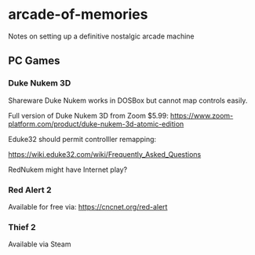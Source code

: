 # arcade-of-memories
Notes on setting up a definitive nostalgic arcade machine


## PC Games

### Duke Nukem 3D

Shareware Duke Nukem works in DOSBox but cannot map controls easily. 

Full version of Duke Nukem 3D from Zoom $5.99: https://www.zoom-platform.com/product/duke-nukem-3d-atomic-edition

Eduke32 should permit controlller remapping:

https://wiki.eduke32.com/wiki/Frequently_Asked_Questions

RedNukem might have Internet play?

### Red Alert 2

Available for free via: 
https://cncnet.org/red-alert


### Thief 2

Available via Steam



